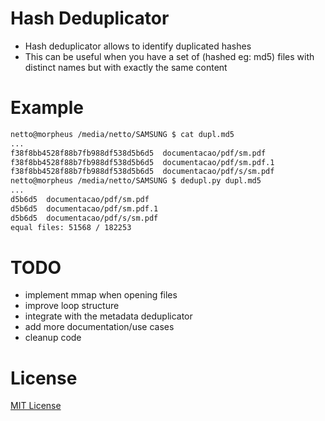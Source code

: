 # Hash Deduplicator
* Hash deduplicator allows to identify duplicated hashes
* This can be useful when you have a set of (hashed eg: md5) files with distinct names but with exactly the same content

# Example
```bash
netto@morpheus /media/netto/SAMSUNG $ cat dupl.md5
...
f38f8bb4528f88b7fb988df538d5b6d5  documentacao/pdf/sm.pdf
f38f8bb4528f88b7fb988df538d5b6d5  documentacao/pdf/sm.pdf.1
f38f8bb4528f88b7fb988df538d5b6d5  documentacao/pdf/s/sm.pdf
netto@morpheus /media/netto/SAMSUNG $ dedupl.py dupl.md5
...
d5b6d5  documentacao/pdf/sm.pdf
d5b6d5  documentacao/pdf/sm.pdf.1
d5b6d5  documentacao/pdf/s/sm.pdf
equal files: 51568 / 182253
```

# TODO
* implement mmap when opening files
* improve loop structure
* integrate with the metadata deduplicator
* add more documentation/use cases
* cleanup code

# License
[MIT License](https://opensource.org/licenses/MIT)

